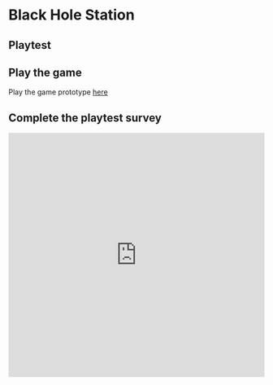 # Black Hole Station
## Playtest

## Play the game
Play the game prototype [here](prototype/TwineGamePrototype.html)

## Complete the playtest survey

<iframe width="640px" height= "480px" src= "https://forms.office.com/Pages/ResponsePage.aspx?id=wgrfDvBLjkqQsrP1J5AvuUI_8MePI8tLua0o8yg90TpUMUo3NTRVQkxDWlVWUjIwT0pDTjg3VkpPSy4u&embed=true" frameborder= "0" marginwidth= "0" marginheight= "0" style= "border: none; max-width:100%; max-height:100vh" allowfullscreen webkitallowfullscreen mozallowfullscreen msallowfullscreen> </iframe>
